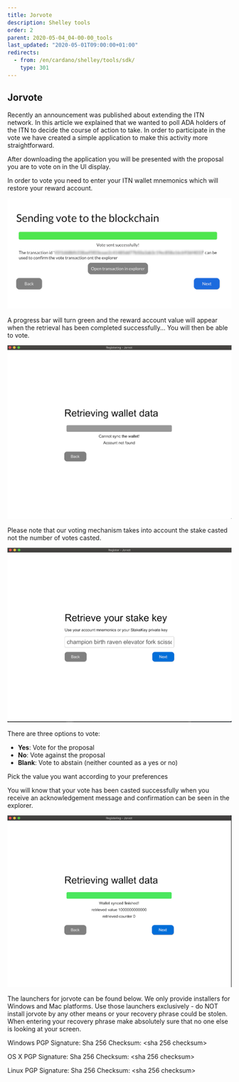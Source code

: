```yaml
---
title: Jorvote
description: Shelley tools
order: 2
parent: 2020-05-04_04-00-00_tools
last_updated: "2020-05-01T09:00:00+01:00"
redirects:
  - from: /en/cardano/shelley/tools/sdk/
    type: 301
---
```

## Jorvote

Recently an announcement was published about extending the ITN network. In this article we explained that we wanted to poll ADA holders of the ITN to decide the course of action to take. In order to participate in the vote we have created a simple application to make this activity more straightforward. 

After downloading the application you will be presented with the proposal you are to vote on in the UI display. 

In order to vote you need to enter your ITN wallet mnemonics which will restore your reward account. 

![](../article-images/jorvote-image1.png)

A progress bar will turn green and the reward account value will appear when the retrieval has been completed successfully... You will then be able to vote.

![](../article-images/jorvote-image2.png)

Please note that our voting mechanism takes into account the stake casted not the number of votes casted.

![](../article-images/jorvote-image3.png)

There are three options to vote:

* **Yes**: Vote for the proposal
* **No**: Vote against the proposal
* **Blank**: Vote to abstain (neither counted as a yes or no)

Pick the value you want according to your preferences

You will know that your vote has been casted successfully when you receive an acknowledgement message and confirmation can be seen in the explorer.

![](../article-images/jorvote-image4.png)

The launchers for jorvote can be found below. We only provide installers for Windows and Mac platforms. Use those launchers exclusively - do NOT install jorvote by any other means or your recovery phrase could be stolen. When entering your recovery phrase make absolutely sure that no one else is looking at your screen.

Windows
<url>
PGP Signature: <pgp signature>
Sha 256 Checksum: <sha 256 checksum>

OS X
<url>
PGP Signature: <pgp signature>
Sha 256 Checksum: <sha 256 checksum>

Linux
<url>
PGP Signature: <pgp signature>
Sha 256 Checksum: <sha 256 checksum>